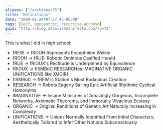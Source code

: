 ```yaml
---
aliases: ["/archives/75"]
title: "Definitions"
date: "2009-01-24T07:57:45-06:00"
tags: [self, egocentric, recursive-acronym]
guid: "http://blog.afoolishmanifesto.com/?p=75"
---
```

This is what I did in high school:

 * fREW → fROOH Represents Encephelon Welkin
 * fROOH → fRUE: Robotic Ominous Ossified Herald
 * fRUE → fRIOUX's Rectitude is Underpinned by Equivalence
 * fRIOUX → fiSMBoC RESEARCHes IMAGINATIVE ORGANIC UNIFICATIONS like XUOIRf
 * fiSMBoC → fREW is Station's Most Bodacious Creation
 * RESEARCH → Robots Eagerly Sailing Epic Artificial Rhythmic Cyclical Homonyms
 * IMAGINATIVE → Insane Mimicries of Amazingly Gorgeous, Incomplete Networks, Axiomatic Theorems, and Immortally Vivacious Ecstasy
 * ORGANIC → Original Renditions of Genetic Art Naturally Increasing in Complexity
 * UNIFICATIONS → Unions Normally Identified From Initial Characters; Aesthetically Tailored to Infer Other Notions Subconsciously
